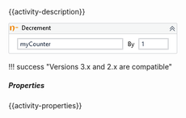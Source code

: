 {{activity-description}}

![](../img/activities/Decrement.png)

!!! success "Versions 3.x and 2.x are compatible"
    
##### Properties

{{activity-properties}}